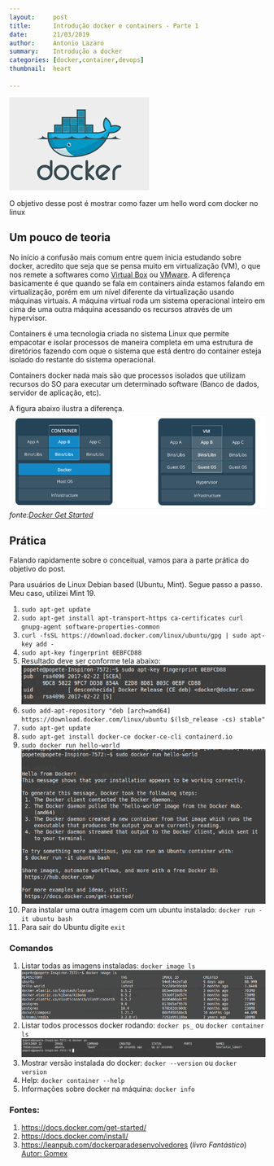 ```yaml
---
layout:     post
title:      Introdução docker e containers - Parte 1
date:       21/03/2019
author:     Antonio Lazaro
summary:    Introdução a docker
categories: [docker,container,devops]
thumbnail:  heart

---
```

![](/static/img/docker.png)

O objetivo desse post é mostrar como fazer um hello word com docker no linux

## Um pouco de teoria
No início a confusão mais comum entre quem inicia estudando sobre docker, acredito que seja que se pensa muito em virtualização (VM), o que nos remete a softwares como <a href="https://www.virtualbox.org/" target="_blank">Virtual Box</a> ou <a href="https://www.vmware.com/" target="_blank">VMware</a>. A diferença basicamente é que quando se fala em containers ainda estamos falando em virtualização, porém em um nível diferente da virtualização usando máquinas virtuais. A máquina virtual roda um sistema operacional inteiro em cima de uma outra máquina acessando os recursos através de um hypervisor.

Containers é uma tecnologia criada no sistema Linux que permite empacotar e isolar processos de maneira completa em uma estrutura de diretórios fazendo com  oque o sistema que está dentro do container esteja isolado do restante do sistema operacional.

Containers docker nada mais são que processos isolados que utilizam recursos do SO para executar um determinado software (Banco de dados, servidor de aplicação, etc).

A figura abaixo ilustra a diferença.
<br/>
![](/static/img/docker-virtualizacao.png)
<br/>_fonte:<a href="https://docs.docker.com/get-started/" target="_blank">Docker Get Started</a>_

## Prática
Falando rapidamente sobre o conceitual, vamos para a parte prática do objetivo do post.

Para usuários de Linux Debian based (Ubuntu, Mint). Segue passo a passo. Meu caso, utilizei Mint 19.

1. ```sudo apt-get update```
1. ```sudo apt-get install apt-transport-https ca-certificates curl gnupg-agent software-properties-common```
1. ```curl -fsSL https://download.docker.com/linux/ubuntu/gpg | sudo apt-key add -```
1. ```sudo apt-key fingerprint 0EBFCD88```
1. Resultado deve ser conforme tela abaixo:
<br/>![](/static/img/docker-finger-print.png)
1. ```sudo add-apt-repository "deb [arch=amd64] https://download.docker.com/linux/ubuntu $(lsb_release -cs) stable"```
1. ```sudo apt-get update```
1. ```sudo apt-get install docker-ce docker-ce-cli containerd.io```
1. ```sudo docker run hello-world```
<br/>![](/static/img/docker-hello-world.png)
1. Para instalar uma outra imagem com um ubuntu instalado: ```docker run -it ubuntu bash```
1. Para sair do Ubuntu digite ```exit```

### Comandos

1. Listar todas as imagens instaladas: ```docker image ls```
<br/>![](/static/img/docker-ls-result.png)
1. Listar todos processos docker rodando: ```docker ps_``` ou ```docker container ls```
<br/>![](/static/img/docker-ps-result.png)
1. Mostrar versão instalada do docker: ```docker --version``` ou ```docker version```
1. Help: ```docker container --help```
1. Informações sobre docker na máquina: ```docker info```

### Fontes:
1. https://docs.docker.com/get-started/
1. https://docs.docker.com/install/
1. https://leanpub.com/dockerparadesenvolvedores (*livro Fantástico*) <a href="https://twitter.com/gomex" target="_blank">Autor: Gomex</a>
